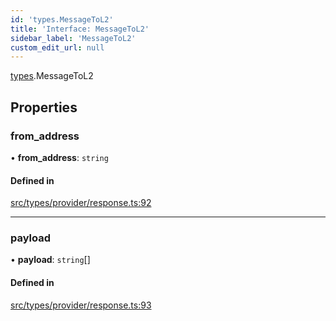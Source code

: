 ```yaml
---
id: 'types.MessageToL2'
title: 'Interface: MessageToL2'
sidebar_label: 'MessageToL2'
custom_edit_url: null
---
```


[types](../namespaces/types.md).MessageToL2

## Properties

### from_address

• **from_address**: `string`

#### Defined in

[src/types/provider/response.ts:92](https://github.com/0xs34n/starknet.js/blob/v5.14.1/src/types/provider/response.ts#L92)

---

### payload

• **payload**: `string`[]

#### Defined in

[src/types/provider/response.ts:93](https://github.com/0xs34n/starknet.js/blob/v5.14.1/src/types/provider/response.ts#L93)
